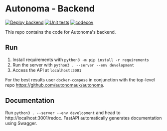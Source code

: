 # Autonoma - Backend
[![Deploy backend](https://github.com/autonomauk/backend/actions/workflows/deploy.yml/badge.svg)](https://github.com/autonomauk/backend/actions/workflows/deploy.yml)
[![Unit tests](https://github.com/autonomauk/backend/actions/workflows/unittests.yml/badge.svg?branch=master)](https://github.com/autonomauk/backend/actions/workflows/unittests.yml)
[![codecov](https://codecov.io/gh/autonomauk/backend/branch/master/graph/badge.svg?token=ZOHBKABCJ8)](https://codecov.io/gh/autonomauk/backend)

This repo contains the code for Autonoma's backend.

## Run

1. Install requirements with `python3 -m pip install -r requirements`
2. Run the server with `python3 . --server --env development`
3. Access the API at `localhost:3001`

For the best results user `docker-compose` in conjunction with the top-level repo https://github.com/autonomauk/autonoma.

## Documentation

Run `python3 . --server --env development` and head to http://localhost:3001/redoc. FastAPI automatically generates documentation using Swagger.
